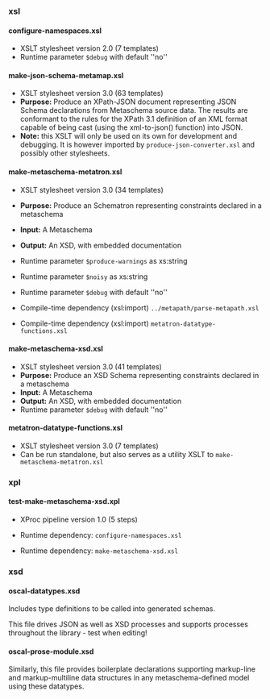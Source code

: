 

### xsl

#### configure-namespaces.xsl

- XSLT stylesheet version 2.0 (7 templates)
- Runtime parameter `$debug` with default ''no''

#### make-json-schema-metamap.xsl

- XSLT stylesheet version 3.0 (63 templates)
- **Purpose:** Produce an XPath-JSON document representing JSON Schema declarations from Metaschema source data. The results are conformant to the rules for the XPath 3.1 definition of an XML format capable of being cast (using the xml-to-json() function) into JSON.
- **Note:** this XSLT will only be used on its own for development and debugging. It is however imported by `produce-json-converter.xsl` and possibly other stylesheets.

#### make-metaschema-metatron.xsl

- XSLT stylesheet version 3.0 (34 templates)
- **Purpose:** Produce an Schematron representing constraints declared in a metaschema
- **Input:** A Metaschema
- **Output:** An XSD, with embedded documentation
- Runtime parameter `$produce-warnings` as xs:string
- Runtime parameter `$noisy` as xs:string
- Runtime parameter `$debug` with default ''no''

- Compile-time dependency (xsl:import) `../metapath/parse-metapath.xsl`
- Compile-time dependency (xsl:import) `metatron-datatype-functions.xsl`

#### make-metaschema-xsd.xsl

- XSLT stylesheet version 3.0 (41 templates)
- **Purpose:** Produce an XSD Schema representing constraints declared in a metaschema
- **Input:** A Metaschema
- **Output:** An XSD, with embedded documentation
- Runtime parameter `$debug` with default ''no''

#### metatron-datatype-functions.xsl

- XSLT stylesheet version 3.0 (7 templates)
- Can be run standalone, but also serves as a utility XSLT to `make-metaschema-metatron.xsl`

### xpl

#### test-make-metaschema-xsd.xpl

- XProc pipeline version 1.0 (5 steps)

- Runtime dependency: `configure-namespaces.xsl`

- Runtime dependency: `make-metaschema-xsd.xsl`

### xsd

#### oscal-datatypes.xsd

Includes type definitions to be called into generated schemas.

This file drives JSON as well as XSD processes and supports processes throughout the library - test when editing!

#### oscal-prose-module.xsd

Similarly, this file provides boilerplate declarations supporting markup-line and markup-multiline data structures in any metaschema-defined model using these datatypes.

